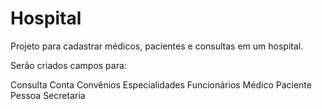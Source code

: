 # Hospital


Projeto para cadastrar médicos, pacientes e consultas em um hospital.

Serão criados campos para:

Consulta
Conta
Convênios
Especialidades
Funcionários
Médico
Paciente
Pessoa
Secretaria

